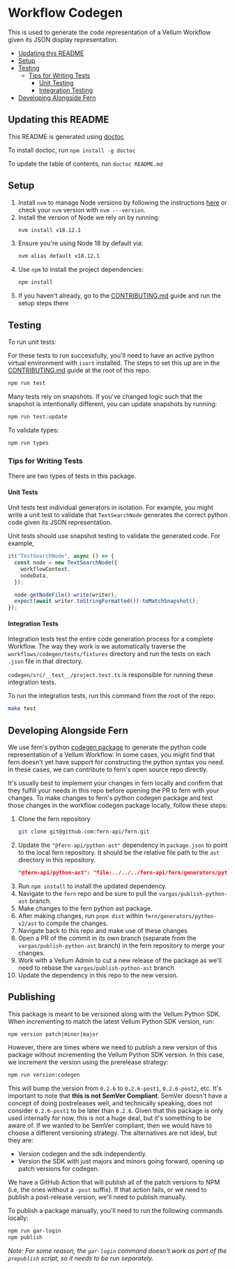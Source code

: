 # Workflow Codegen

This is used to generate the code representation of a Vellum Workflow given its JSON display representation.

<!-- START doctoc generated TOC please keep comment here to allow auto update -->
<!-- DON'T EDIT THIS SECTION, INSTEAD RE-RUN doctoc TO UPDATE -->

- [Updating this README](#updating-this-readme)
- [Setup](#setup)
- [Testing](#testing)
  - [Tips for Writing Tests](#tips-for-writing-tests)
    - [Unit Testing](#unit-testing)
    - [Integration Testing](#integration-testing)
- [Developing Alongside Fern](#developing-alongside-fern)

<!-- END doctoc generated TOC please keep comment here to allow auto update -->

## Updating this README

This README is generated using [doctoc](https://github.com/thlorenz/doctoc)

To install doctoc, run `npm install -g doctoc`

To update the table of contents, run `doctoc README.md`

## Setup

1. Install `nvm` to manage Node versions by following the instructions [here](https://github.com/nvm-sh/nvm) or
   check your `nvm` version with `nvm ---version`.
2. Install the version of Node we rely on by running:
   ```bash
   nvm install v18.12.1
   ```
3. Ensure you're using Node 18 by default via:
   ```bash
   nvm alias default v18.12.1
   ```
4. Use `npm` to install the project dependencies:
   ```bash
   npm install
   ```
5. If you haven't already, go to the [CONTRIBUTING.md](/CONTRIBUTING.md) guide and run the setup steps there

## Testing

To run unit tests:

For these tests to run successfully, you'll need to have an active python virtual environment with `isort` installed.
The steps to set this up are in the [CONTRIBUTING.md](/CONTRIBUTING.md) guide at the root of this repo.

```bash
npm run test
```

Many tests rely on snapshots. If you've changed logic such that the snapshot is intentionally different, you
can update snapshots by running:

```bash
npm run test:update
```

To validate types:

```bash
npm run types
```

### Tips for Writing Tests

There are two types of tests in this package.

#### Unit Tests

Unit tests test individual generators in isolation. For example, you might write a unit test to validate that
`TextSearchNode` generates the correct python code given its JSON representation.

Unit tests should use snapshot testing to validate the generated code. For example,

```typescript
it("TextSearchNode", async () => {
  const node = new TextSearchNode({
    workflowContext,
    nodeData,
  });

  node.getNodeFile().write(writer);
  expect(await writer.toStringFormatted()).toMatchSnapshot();
});
```

#### Integration Tests

Integration tests test the entire code generation process for a complete Workflow. The way they work is we automatically
traverse the `workflows/codegen/tests/fixtures` directory and run the tests on each `.json` file in that directory.

`codegen/src/__test__/project.test.ts` is responsible for running these integration tests.

To run the integration tests, run this command from the root of the repo:

```bash
make test
```

## Developing Alongside Fern

We use fern's python [codegen package](https://github.com/fern-api/fern/tree/main/generators/python-v2/codegen) to
generate the python code representation of a Vellum Workflow. In some cases, you might find that fern doesn't yet have
support for constructing the python syntax you need. In these cases, we can contribute to fern's open source repo directly.

It's usually best to implement your changes in fern locally and confirm that they fulfill your needs in this repo
before opening the PR to fern with your changes. To make changes to fern's python codegen package and test those
changes in the workflow codegen package locally, follow these steps:

1. Clone the fern repository
   ```bash
   git clone git@github.com:fern-api/fern.git
   ```
2. Update the `"@fern-api/python-ast"` dependency in `package.json` to point to the local fern repository.
   It should be the relative file path to the `ast` directory in this repository.
   ```json
   "@fern-api/python-ast": "file:../../../fern-api/fern/generators/python-v2/ast/lib",
   ```
3. Run `npm install` to install the updated dependency.
4. Navigate to the `fern` repo and be sure to pull the `vargas/publish-python-ast` branch.
5. Make changes to the fern python ast package.
6. After making changes, run `pnpm dist` within `fern/generators/python-v2/ast` to compile the changes.
7. Navigate back to this repo and make use of these changes
8. Open a PR of the commit in its own branch (separate from the `vargas/publish-python-ast` branch) in the fern repository to merge your changes.
9. Work with a Vellum Admin to cut a new release of the package as we'll need to rebase the `vargas/publish-python-ast`
   branch
10. Update the dependency in this repo to the new version.

## Publishing

This package is meant to be versioned along with the Vellum Python SDK. When incrementing to match the latest Vellum Python SDK version, run:

```bash
npm version patch|minor|major
```

However, there are times where we need to publish a new version of this package without incrementing the Vellum Python SDK version. In this case, we increment the version using the prerelease strategy:

```bash
npm run version:codegen
```

This will bump the version from `0.2.6` to `0.2.6-post1`, `0.2.6-post2`, etc. It's important to note that **this is not SemVer Compliant**. SemVer doesn't have a concept of doing postreleases well, and technically speaking, does not consider `0.2.6-post1` to be later than `0.2.6`. Given that this package is only used internally for now, this is not a huge deal, but it's something to be aware of. If we wanted to be SemVer compliant, then we would have to choose a different versioning strategy. The alternatives are not ideal, but they are:

- Version codegen and the sdk independently.
- Version the SDK with just majors and minors going forward, opening up patch versions for codegen.

We have a GitHub Action that will publish all of the patch versions to NPM (i.e, the ones without a `-post` suffix). If that action fails, or we need to publish a post-release version, we'll need to publish manually.

To publish a package manually, you'll need to run the following commands locally:

```bash
npm run gar-login
npm publish
```

_Note: For some reason, the `gar-login` command doesn't work as part of the `prepublish` script, so it needs to be run separately._
